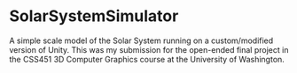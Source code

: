 # SolarSystemSimulator
A simple scale model of the Solar System running on a custom/modified version of Unity. This was my submission for the open-ended final project in the CSS451 3D Computer Graphics course at the University of Washington.

